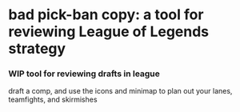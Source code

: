# bad pick-ban copy: a tool for reviewing League of Legends strategy

### WIP tool for reviewing drafts in league

draft a comp, and use the icons and minimap to plan out your lanes, teamfights, and skirmishes
